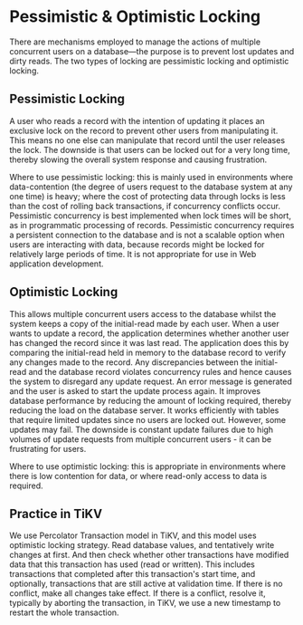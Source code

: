 # Pessimistic & Optimistic Locking

There are mechanisms employed to manage the actions of multiple concurrent users on a database—the purpose is to prevent lost updates and dirty reads. The two types of locking are pessimistic locking and optimistic locking.

## Pessimistic Locking

A user who reads a record with the intention of updating it places an exclusive lock on the record to prevent other users from manipulating it. This means no one else can manipulate that record until the user releases the lock. The downside is that users can be locked out for a very long time, thereby slowing the overall system response and causing frustration.

Where to use pessimistic locking: this is mainly used in environments where data-contention (the degree of users request to the database system at any one time) is heavy; where the cost of protecting data through locks is less than the cost of rolling back transactions, if concurrency conflicts occur. Pessimistic concurrency is best implemented when lock times will be short, as in programmatic processing of records. Pessimistic concurrency requires a persistent connection to the database and is not a scalable option when users are interacting with data, because records might be locked for relatively large periods of time. It is not appropriate for use in Web application development.

## Optimistic Locking

This allows multiple concurrent users access to the database whilst the system keeps a copy of the initial-read made by each user. When a user wants to update a record, the application determines whether another user has changed the record since it was last read. The application does this by comparing the initial-read held in memory to the database record to verify any changes made to the record. Any discrepancies between the initial-read and the database record violates concurrency rules and hence causes the system to disregard any update request. An error message is generated and the user is asked to start the update process again. It improves database performance by reducing the amount of locking required, thereby reducing the load on the database server. It works efficiently with tables that require limited updates since no users are locked out. However, some updates may fail. The downside is constant update failures due to high volumes of update requests from multiple concurrent users - it can be frustrating for users.

Where to use optimistic locking: this is appropriate in environments where there is low contention for data, or where read-only access to data is required.

## Practice in TiKV

We use Percolator Transaction model in TiKV, and this model uses optimistic locking strategy. Read database values, and tentatively write changes at first. And then check whether other transactions have modified data that this transaction has used (read or written). This includes transactions that completed after this transaction's start time, and optionally, transactions that are still active at validation time. If there is no conflict, make all changes take effect. If there is a conflict, resolve it, typically by aborting the transaction, in TiKV, we use a new timestamp to restart the whole transaction.
